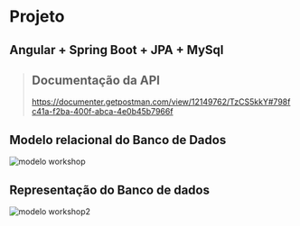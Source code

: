 
# Projeto

## Angular + Spring Boot + JPA + MySql

>## Documentação da API
>https://documenter.getpostman.com/view/12149762/TzCS5kkY#798fc41a-f2ba-400f-abca-4e0b45b7966f
>


## Modelo relacional do Banco de Dados
![modelo workshop](https://user-images.githubusercontent.com/58126683/113838445-2600a680-9765-11eb-8e8a-09e5e0bb1472.png)

## Representação do Banco de dados
![modelo workshop2](https://user-images.githubusercontent.com/58126683/113838766-7aa42180-9765-11eb-8d08-6fc86cb7bb36.png)
